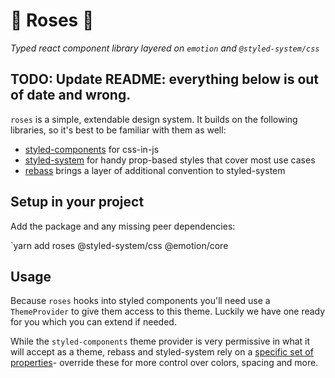 # 🌹 Roses 🌹

_Typed react component library layered on `emotion` and `@styled-system/css`_

## TODO: Update README: everything below is out of date and wrong.

`roses` is a simple, extendable design system. It builds on the following libraries, so it's best to be familiar with them as well:

- [styled-components](https://www.styled-components.com/) for css-in-js
- [styled-system](https://styled-system.com/) for handy prop-based styles that cover most use cases
- [rebass](https://rebassjs.org/) brings a layer of additional convention to styled-system

## Setup in your project

Add the package and any missing peer dependencies:

`yarn add roses @styled-system/css @emotion/core

## Usage

Because `roses` hooks into styled components you'll need use a `ThemeProvider` to give them access to this theme. Luckily we have one ready for you which you can extend if needed.

While the `styled-components` theme provider is very permissive in what it will accept as a theme, rebass and styled-system rely on a [specific set of properties](https://styled-system.com/theme-specification)- override these for more control over colors, spacing and more.


